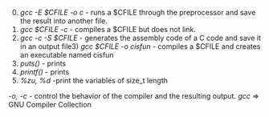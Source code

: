 0) *gcc -E $CFILE -o c* - runs a $CFILE through the preprocessor and save the result into another file.
1) *gcc $CFILE -c* -  compiles a $CFILE  but does not link.
2) *gcc -c -S $CFILE* - generates the assembly code of a C code and save it in an output file3) *gcc $CFILE -o cisfun* - compiles a $CFILE and creates an executable named cisfun
4) *puts()* -  prints
5) *printf()* -  prints
6) *%zu, %d* -print the variables of size_t length

*-o, -c* - control the behavior of the compiler and the resulting output.
*gcc* => GNU Compiler Collection
